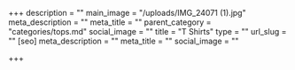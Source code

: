 +++
description = ""
main_image = "/uploads/IMG_24071 (1).jpg"
meta_description = ""
meta_title = ""
parent_category = "categories/tops.md"
social_image = ""
title = "T Shirts"
type = ""
url_slug = ""
[seo]
meta_description = ""
meta_title = ""
social_image = ""

+++
